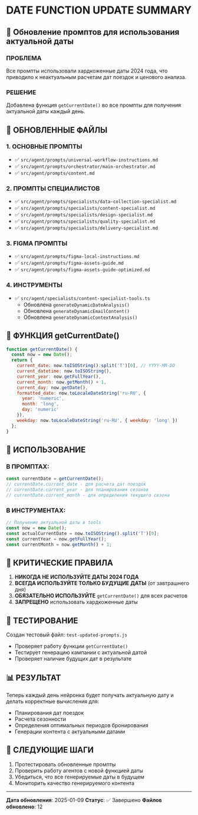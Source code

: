 # DATE FUNCTION UPDATE SUMMARY

## 📅 Обновление промптов для использования актуальной даты

### ПРОБЛЕМА
Все промпты использовали хардкоженные даты 2024 года, что приводило к неактуальным расчетам дат поездок и ценового анализа.

### РЕШЕНИЕ
Добавлена функция `getCurrentDate()` во все промпты для получения актуальной даты каждый день.

## 🔧 ОБНОВЛЕННЫЕ ФАЙЛЫ

### 1. ОСНОВНЫЕ ПРОМПТЫ
- ✅ `src/agent/prompts/universal-workflow-instructions.md`
- ✅ `src/agent/prompts/orchestrator/main-orchestrator.md`
- ✅ `src/agent/prompts/content.md`

### 2. ПРОМПТЫ СПЕЦИАЛИСТОВ
- ✅ `src/agent/prompts/specialists/data-collection-specialist.md`
- ✅ `src/agent/prompts/specialists/content-specialist.md`
- ✅ `src/agent/prompts/specialists/design-specialist.md`
- ✅ `src/agent/prompts/specialists/quality-specialist.md`
- ✅ `src/agent/prompts/specialists/delivery-specialist.md`

### 3. FIGMA ПРОМПТЫ
- ✅ `src/agent/prompts/figma-local-instructions.md`
- ✅ `src/agent/prompts/figma-assets-guide.md`
- ✅ `src/agent/prompts/figma-assets-guide-optimized.md`

### 4. ИНСТРУМЕНТЫ
- ✅ `src/agent/specialists/content-specialist-tools.ts`
  - Обновлена `generateDynamicDateAnalysis()`
  - Обновлена `generateDynamicEmailContent()`
  - Обновлена `generateDynamicContextAnalysis()`

## 📝 ФУНКЦИЯ getCurrentDate()

```javascript
function getCurrentDate() {
  const now = new Date();
  return {
    current_date: now.toISOString().split('T')[0], // YYYY-MM-DD
    current_datetime: now.toISOString(),
    current_year: now.getFullYear(),
    current_month: now.getMonth() + 1,
    current_day: now.getDate(),
    formatted_date: now.toLocaleDateString('ru-RU', {
      year: 'numeric',
      month: 'long', 
      day: 'numeric'
    }),
    weekday: now.toLocaleDateString('ru-RU', { weekday: 'long' })
  };
}
```

## 🎯 ИСПОЛЬЗОВАНИЕ

### В ПРОМПТАХ:
```javascript
const currentDate = getCurrentDate();
// currentDate.current_date - для расчета дат поездок
// currentDate.current_year - для планирования сезонов
// currentDate.current_month - для определения текущего сезона
```

### В ИНСТРУМЕНТАХ:
```javascript
// Получение актуальной даты в tools
const now = new Date();
const actualCurrentDate = now.toISOString().split('T')[0];
const currentYear = now.getFullYear();
const currentMonth = now.getMonth() + 1;
```

## 🚨 КРИТИЧЕСКИЕ ПРАВИЛА

1. **НИКОГДА НЕ ИСПОЛЬЗУЙТЕ ДАТЫ 2024 ГОДА**
2. **ВСЕГДА ИСПОЛЬЗУЙТЕ ТОЛЬКО БУДУЩИЕ ДАТЫ** (от завтрашнего дня)
3. **ОБЯЗАТЕЛЬНО ИСПОЛЬЗУЙТЕ** `getCurrentDate()` для всех расчетов
4. **ЗАПРЕЩЕНО** использовать хардкоженные даты

## 🧪 ТЕСТИРОВАНИЕ

Создан тестовый файл: `test-updated-prompts.js`
- Проверяет работу функции `getCurrentDate()`
- Тестирует генерацию кампании с актуальной датой
- Проверяет наличие будущих дат в результате

## 📊 РЕЗУЛЬТАТ

Теперь каждый день нейронка будет получать актуальную дату и делать корректные вычисления для:
- Планирования дат поездок
- Расчета сезонности
- Определения оптимальных периодов бронирования
- Генерации контента с актуальными датами

## 🔄 СЛЕДУЮЩИЕ ШАГИ

1. Протестировать обновленные промпты
2. Проверить работу агентов с новой функцией даты
3. Убедиться, что все генерируемые даты в будущем
4. Мониторить качество генерируемого контента

---

**Дата обновления**: 2025-01-09
**Статус**: ✅ Завершено
**Файлов обновлено**: 12 